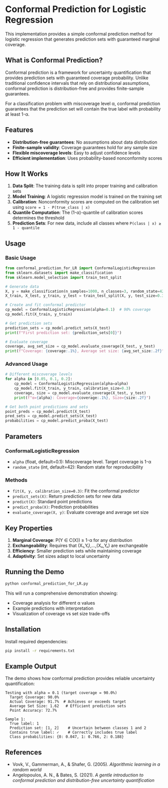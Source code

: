 # Conformal Prediction for Logistic Regression

This implementation provides a simple conformal prediction method for logistic regression that generates prediction sets with guaranteed marginal coverage.

## What is Conformal Prediction?

Conformal prediction is a framework for uncertainty quantification that provides prediction sets with guaranteed coverage probability. Unlike traditional confidence intervals that rely on distributional assumptions, conformal prediction is distribution-free and provides finite-sample guarantees.

For a classification problem with miscoverage level α, conformal prediction guarantees that the prediction set will contain the true label with probability at least 1-α.

## Features

- **Distribution-free guarantees**: No assumptions about data distribution
- **Finite-sample validity**: Coverage guarantees hold for any sample size
- **Flexible miscoverage levels**: Easy to adjust confidence levels
- **Efficient implementation**: Uses probability-based nonconformity scores

## How It Works

1. **Data Split**: The training data is split into proper training and calibration sets
2. **Model Training**: A logistic regression model is trained on the training set
3. **Calibration**: Nonconformity scores are computed on the calibration set using `score = 1 - P(true_class | x)`
4. **Quantile Computation**: The (1-α)-quantile of calibration scores determines the threshold
5. **Prediction Sets**: For new data, include all classes where `P(class | x) ≥ 1 - quantile`

## Usage

### Basic Usage

```python
from conformal_prediction_for_LR import ConformalLogisticRegression
from sklearn.datasets import make_classification
from sklearn.model_selection import train_test_split

# Generate data
X, y = make_classification(n_samples=1000, n_classes=3, random_state=42)
X_train, X_test, y_train, y_test = train_test_split(X, y, test_size=0.3, random_state=42)

# Create and fit conformal predictor
cp_model = ConformalLogisticRegression(alpha=0.1)  # 90% coverage
cp_model.fit(X_train, y_train)

# Get prediction sets
prediction_sets = cp_model.predict_sets(X_test)
print(f"First prediction set: {prediction_sets[0]}")

# Evaluate coverage
coverage, avg_set_size = cp_model.evaluate_coverage(X_test, y_test)
print(f"Coverage: {coverage:.1%}, Average set size: {avg_set_size:.2f}")
```

### Advanced Usage

```python
# Different miscoverage levels
for alpha in [0.05, 0.1, 0.2]:
    cp_model = ConformalLogisticRegression(alpha=alpha)
    cp_model.fit(X_train, y_train, calibration_size=0.3)
    coverage, size = cp_model.evaluate_coverage(X_test, y_test)
    print(f"α={alpha}: Coverage={coverage:.1%}, Size={size:.2f}")

# Get both point predictions and sets
point_preds = cp_model.predict(X_test)
pred_sets = cp_model.predict_sets(X_test)
probabilities = cp_model.predict_proba(X_test)
```

## Parameters

### ConformalLogisticRegression

- `alpha` (float, default=0.1): Miscoverage level. Target coverage is 1-α
- `random_state` (int, default=42): Random state for reproducibility

### Methods

- `fit(X, y, calibration_size=0.3)`: Fit the conformal predictor
- `predict_sets(X)`: Return prediction sets for new data
- `predict(X)`: Standard point predictions
- `predict_proba(X)`: Prediction probabilities
- `evaluate_coverage(X, y)`: Evaluate coverage and average set size

## Key Properties

1. **Marginal Coverage**: P(Y ∈ C(X)) ≥ 1-α for any distribution
2. **Exchangeability**: Requires that (X₁,Y₁),...,(Xₙ,Yₙ) are exchangeable
3. **Efficiency**: Smaller prediction sets while maintaining coverage
4. **Adaptivity**: Set sizes adapt to local uncertainty

## Running the Demo

```bash
python conformal_prediction_for_LR.py
```

This will run a comprehensive demonstration showing:
- Coverage analysis for different α values
- Example predictions with interpretation
- Visualization of coverage vs set size trade-offs

## Installation

Install required dependencies:

```bash
pip install -r requirements.txt
```

## Example Output

The demo shows how conformal prediction provides reliable uncertainty quantification:

```
Testing with alpha = 0.1 (target coverage = 90.0%)
  Target Coverage: 90.0%
  Actual Coverage: 91.7%  # Achieves or exceeds target
  Average Set Size: 1.62   # Efficient prediction sets
  Point Accuracy: 72.7%

Sample 1:
  True label: 1
  Prediction set: [1, 2]    # Uncertain between classes 1 and 2
  Contains true label: ✓    # Correctly includes true label
  Class probabilities: {0: 0.047, 1: 0.766, 2: 0.188}
```

## References

- Vovk, V., Gammerman, A., & Shafer, G. (2005). *Algorithmic learning in a random world*
- Angelopoulos, A. N., & Bates, S. (2021). *A gentle introduction to conformal prediction and distribution-free uncertainty quantification* 